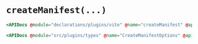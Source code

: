 # `createManifest(...)`

```hbs live
<APIDocs @module="declarations/plugins/vite" @name="createManifest" @apiDocs="/docs/kolay.json" />
```

```hbs live
<APIDocs @module="src/plugins/types" @name="CreateManifestOptions" @apiDocs="/docs/kolay.json" />
```
